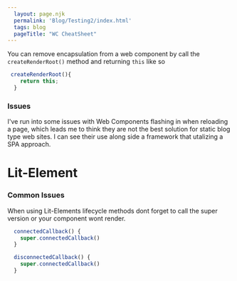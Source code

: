 ```yaml
---
  layout: page.njk
  permalink: 'Blog/Testing2/index.html'
  tags: blog
  pageTitle: "WC CheatSheet"
---
```


You can remove encapsulation from a web component by call the `createRenderRoot()` method and returning `this` like so

```js
 createRenderRoot(){
    return this;
  }
```

### Issues

I've run into some issues with Web Components flashing in when reloading a page, which leads me to think they are not the best solution for static blog type web sites. I can see their use along side a framework that utalizing a SPA approach.

# Lit-Element

### Common Issues

When using Lit-Elements lifecycle methods dont forget to call the super version or your component wont render.

```js
  connectedCallback() {
    super.connectedCallback()
  }

  disconnectedCallback() {
    super.connectedCallback()
  }
```
